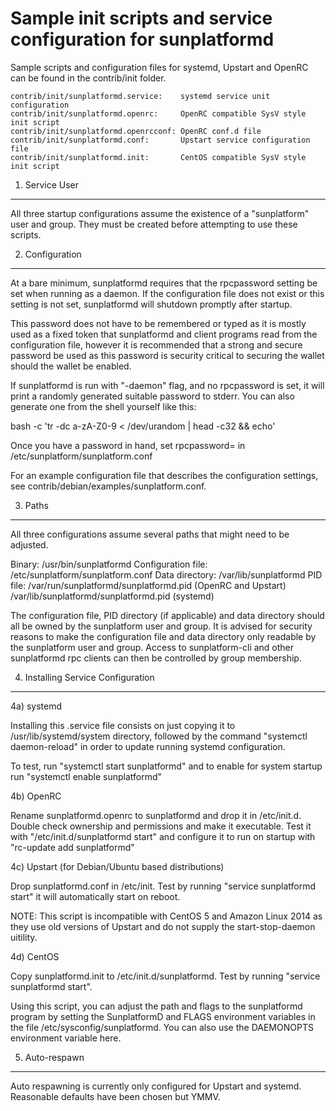 Sample init scripts and service configuration for sunplatformd
==========================================================

Sample scripts and configuration files for systemd, Upstart and OpenRC
can be found in the contrib/init folder.

    contrib/init/sunplatformd.service:    systemd service unit configuration
    contrib/init/sunplatformd.openrc:     OpenRC compatible SysV style init script
    contrib/init/sunplatformd.openrcconf: OpenRC conf.d file
    contrib/init/sunplatformd.conf:       Upstart service configuration file
    contrib/init/sunplatformd.init:       CentOS compatible SysV style init script

1. Service User
---------------------------------

All three startup configurations assume the existence of a "sunplatform" user
and group.  They must be created before attempting to use these scripts.

2. Configuration
---------------------------------

At a bare minimum, sunplatformd requires that the rpcpassword setting be set
when running as a daemon.  If the configuration file does not exist or this
setting is not set, sunplatformd will shutdown promptly after startup.

This password does not have to be remembered or typed as it is mostly used
as a fixed token that sunplatformd and client programs read from the configuration
file, however it is recommended that a strong and secure password be used
as this password is security critical to securing the wallet should the
wallet be enabled.

If sunplatformd is run with "-daemon" flag, and no rpcpassword is set, it will
print a randomly generated suitable password to stderr.  You can also
generate one from the shell yourself like this:

bash -c 'tr -dc a-zA-Z0-9 < /dev/urandom | head -c32 && echo'

Once you have a password in hand, set rpcpassword= in /etc/sunplatform/sunplatform.conf

For an example configuration file that describes the configuration settings,
see contrib/debian/examples/sunplatform.conf.

3. Paths
---------------------------------

All three configurations assume several paths that might need to be adjusted.

Binary:              /usr/bin/sunplatformd
Configuration file:  /etc/sunplatform/sunplatform.conf
Data directory:      /var/lib/sunplatformd
PID file:            /var/run/sunplatformd/sunplatformd.pid (OpenRC and Upstart)
                     /var/lib/sunplatformd/sunplatformd.pid (systemd)

The configuration file, PID directory (if applicable) and data directory
should all be owned by the sunplatform user and group.  It is advised for security
reasons to make the configuration file and data directory only readable by the
sunplatform user and group.  Access to sunplatform-cli and other sunplatformd rpc clients
can then be controlled by group membership.

4. Installing Service Configuration
-----------------------------------

4a) systemd

Installing this .service file consists on just copying it to
/usr/lib/systemd/system directory, followed by the command
"systemctl daemon-reload" in order to update running systemd configuration.

To test, run "systemctl start sunplatformd" and to enable for system startup run
"systemctl enable sunplatformd"

4b) OpenRC

Rename sunplatformd.openrc to sunplatformd and drop it in /etc/init.d.  Double
check ownership and permissions and make it executable.  Test it with
"/etc/init.d/sunplatformd start" and configure it to run on startup with
"rc-update add sunplatformd"

4c) Upstart (for Debian/Ubuntu based distributions)

Drop sunplatformd.conf in /etc/init.  Test by running "service sunplatformd start"
it will automatically start on reboot.

NOTE: This script is incompatible with CentOS 5 and Amazon Linux 2014 as they
use old versions of Upstart and do not supply the start-stop-daemon uitility.

4d) CentOS

Copy sunplatformd.init to /etc/init.d/sunplatformd. Test by running "service sunplatformd start".

Using this script, you can adjust the path and flags to the sunplatformd program by
setting the SunplatformD and FLAGS environment variables in the file
/etc/sysconfig/sunplatformd. You can also use the DAEMONOPTS environment variable here.

5. Auto-respawn
-----------------------------------

Auto respawning is currently only configured for Upstart and systemd.
Reasonable defaults have been chosen but YMMV.
